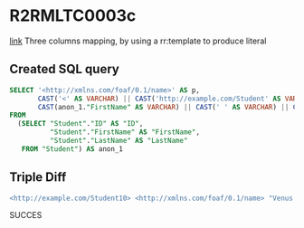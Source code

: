 # R2RMLTC0003c
[link](https://www.w3.org/TR/rdb2rdf-test-cases/#R2RMLTC0003c)
Three columns mapping, by using a rr:template to produce literal

## Created SQL query
```sql
SELECT '<http://xmlns.com/foaf/0.1/name>' AS p,
       CAST('<' AS VARCHAR) || CAST('http://example.com/Student' AS VARCHAR) || replace(replace(replace(replace(replace(replace(CAST(anon_1."ID" AS VARCHAR), ' ', '%20'), '/', '%2F'), '(', '%28'), ')', '%29'), ',', '%2C'), ':', '%3A') || CAST('>' AS VARCHAR) AS s,
       CAST(anon_1."FirstName" AS VARCHAR) || CAST(' ' AS VARCHAR) || CAST(anon_1."LastName" AS VARCHAR) AS o
FROM
  (SELECT "Student"."ID" AS "ID",
          "Student"."FirstName" AS "FirstName",
          "Student"."LastName" AS "LastName"
   FROM "Student") AS anon_1
```

## Triple Diff
```diff
<http://example.com/Student10> <http://xmlns.com/foaf/0.1/name> "Venus Williams" .
```

SUCCES